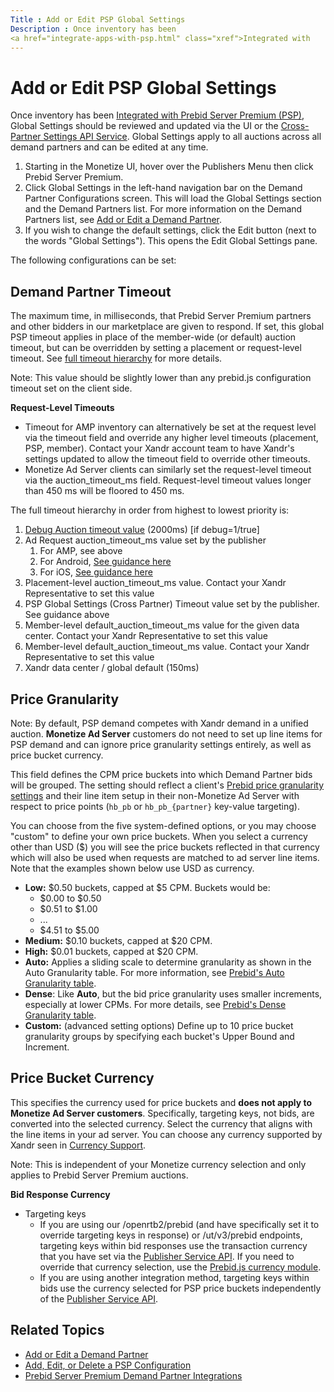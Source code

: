 ```yaml
---
Title : Add or Edit PSP Global Settings
Description : Once inventory has been
<a href="integrate-apps-with-psp.html" class="xref">Integrated with
---
```



# Add or Edit PSP Global Settings



Once inventory has been
<a href="integrate-apps-with-psp.html" class="xref">Integrated with
Prebid Server Premium (PSP)</a>, Global Settings should be reviewed and
updated via the UI or the <a
href="https://docs.xandr.com/bundle/xandr-api/page/cross-partner-settings-service.html"
class="xref" target="_blank">Cross-Partner Settings API Service</a>.
Global Settings apply to all auctions across all demand partners and can
be edited at any time.

1.  Starting in the Monetize UI, hover over the
    Publishers Menu then click
    Prebid Server Premium.
2.  Click Global Settings in the
    left-hand navigation bar on the
    Demand Partner Configurations
    screen. This will load the Global Settings section and the Demand
    Partners list. For more information on the Demand Partners list, see
    <a href="add-or-edit-a-demand-partner.html" class="xref"
    title="Once inventory has been Integrated with Prebid Server Premium (PSP) and Global Settings have been reviewed, Demand Partners can be enabled at the seller member level. This step is necessary before inventory can be mapped to Demand Partners via PSP configurations.">Add
    or Edit a Demand Partner</a>.
3.  If you wish to change the default settings, click the
    Edit button (next to the words
    "Global Settings"). This opens the
    Edit Global Settings pane.

The following configurations can be set:



## Demand Partner Timeout

The maximum time, in milliseconds, that Prebid Server Premium partners
and other bidders in our marketplace are given to respond. If set, this
global PSP timeout applies in place of the member-wide (or default)
auction timeout, but can be overridden by setting a placement or
request-level timeout. See <a
href="add-or-edit-psp-global-settings.html#add-or-edit-psp-global-settings__fulltimehierarachy"
class="xref">full timeout hierarchy</a> for more details.



Note: This value should be slightly
lower than any prebid.js configuration timeout set on the client side.





**Request-Level Timeouts**

- Timeout for AMP inventory can alternatively be set at the request
  level via the timeout field and override any higher level timeouts
  (placement, PSP, member). Contact your Xandr account team to have
  Xandr's settings updated to allow the timeout field to override other
  timeouts.
- Monetize Ad Server clients can similarly set the request-level timeout
  via the auction_timeout_ms field. Request-level timeout values longer
  than 450 ms will be floored to 450 ms.



<div id="add-or-edit-psp-global-settings__fulltimehierarachy" >

The full timeout hierarchy in order from highest to lowest priority is:

1.  <a
    href="https://docs.xandr.com/bundle/monetize_monetize-standard/page/topics/understanding-the-debug-auction.html"
    class="xref" target="_blank">Debug Auction timeout value</a>
    (2000ms) \[if debug=1/true\]
2.  Ad Request auction_timeout_ms value set by the publisher
    1.  For AMP, see above
    2.  For Android, <a
        href="https://docs.xandr.com/bundle/mobile-sdk/page/set-the-auction-timeout-for-android.html"
        class="xref" target="_blank">See guidance here</a>
    3.  For iOS, <a
        href="https://docs.xandr.com/bundle/mobile-sdk/page/set-the-auction-timeout-for-ios.html"
        class="xref" target="_blank">See guidance here</a>
3.  Placement-level auction_timeout_ms value. Contact your Xandr
    Representative to set this value
4.  PSP Global Settings (Cross Partner) Timeout value set by the
    publisher. See guidance above
5.  Member-level default_auction_timeout_ms value for the given data
    center. Contact your Xandr Representative to set this value
6.  Member-level default_auction_timeout_ms value. Contact your Xandr
    Representative to set this value
7.  Xandr data center / global default (150ms)







## Price Granularity



Note: By default, PSP demand competes
with Xandr demand in a unified auction.
**Monetize Ad Server** customers do not need to set up line items for
PSP demand and can ignore price granularity settings entirely, as well
as price bucket currency.



This field defines the CPM price buckets into which Demand Partner bids
will be grouped. The setting should reflect a client's
<a href="https://docs.prebid.org/adops/price-granularity.html"
class="xref" target="_blank">Prebid price granularity settings</a> and
their line item setup in their non-Monetize Ad Server with respect to
price points (`hb_pb` or `hb_pb_{partner}` key-value targeting).

You can choose from the five system-defined options, or you may choose
"custom" to define your own price buckets. When you select a currency
other than USD ($) you will see the price buckets reflected in that
currency which will also be used when requests are matched to ad server
line items. Note that the examples shown below use USD as currency.

- **Low:** $0.50 buckets, capped at $5 CPM. Buckets would be:
  - $0.00 to $0.50
  - $0.51 to $1.00
  - ...
  - $4.51 to $5.00
- **Medium:** $0.10 buckets, capped at $20 CPM.
- **High:** $0.01 buckets, capped at $20 CPM.
- **Auto:** Applies a sliding scale to determine granularity as shown in
  the Auto Granularity table. For more
  information, see <a
  href="https://docs.prebid.org/dev-docs/publisher-api-reference/setConfig.html#autoGranularityBucket"
  class="xref" target="_blank">Prebid's Auto Granularity table</a>.
- **Dense**: Like **Auto**, but the bid price granularity uses smaller
  increments, especially at lower CPMs. For more details, see <a
  href="https://docs.prebid.org/dev-docs/publisher-api-reference/setConfig.html#denseGranularityBucket"
  class="xref" target="_blank">Prebid's Dense Granularity table</a>.
- **Custom:** (advanced setting options) Define up to 10 price bucket
  granularity groups by specifying each bucket's
  Upper Bound and
  Increment.





## Price Bucket Currency

This specifies the currency used for price buckets and **does not apply
to Monetize Ad Server customers**. Specifically,
targeting keys, not bids, are converted into the selected currency.
Select the currency that aligns with the line items in your ad server.
You can choose any currency supported by Xandr
seen in
<a href="currency-support.html" class="xref">Currency Support</a>.



Note: This is independent of your
Monetize currency selection and only applies to Prebid Server Premium
auctions.



**Bid Response Currency**

- Targeting keys
  - If you are using our /openrtb2/prebid (and have specifically set it
    to override targeting keys in response) or /ut/v3/prebid endpoints,
    targeting keys within bid responses use the transaction currency
    that you have set via the <a
    href="https://docs.xandr.com/bundle/xandr-api/page/publisher-service.html"
    class="xref" target="_blank">Publisher Service API</a>. If you need
    to override that currency selection, use the <a
    href="https://docs.prebid.org/dev-docs/modules/currency.html#currency-module"
    class="xref" target="_blank">Prebid.js currency module</a>.
  - If you are using another integration method, targeting keys within
    bids use the currency selected for PSP price buckets independently
    of the <a
    href="https://docs.xandr.com/bundle/xandr-api/page/publisher-service.html"
    class="xref" target="_blank">Publisher Service API</a>.



<div id="add-or-edit-psp-global-settings__section_qbx_5zq_dtb"
>

## Related Topics

- <a href="add-or-edit-a-demand-partner.html" class="xref"
  title="Once inventory has been Integrated with Prebid Server Premium (PSP) and Global Settings have been reviewed, Demand Partners can be enabled at the seller member level. This step is necessary before inventory can be mapped to Demand Partners via PSP configurations.">Add
  or Edit a Demand Partner</a>
- <a href="add-edit-or-delete-a-psp-configuration.html" class="xref"
  title="Once inventory has been Integrated with Prebid Server Premium (PSP) and Global Settings have been reviewed, and Demand Partners have been enabled, inventory must be mapped to Demand Partners via PSP configurations. These mappings allow the Demand Partners to identify the inventory being sent in the request from PSP.">Add,
  Edit, or Delete a PSP Configuration</a>
- <a href="prebid-server-premium-demand-partner-integrations.html"
  class="xref">Prebid Server Premium Demand Partner Integrations</a>






